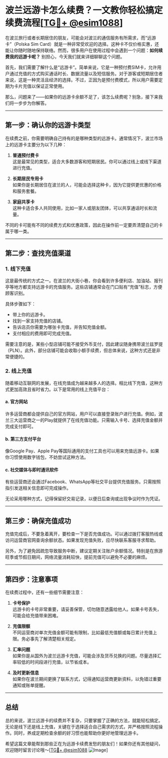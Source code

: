 # 波兰远游卡怎么续费？一文教你轻松搞定续费流程[[TG💪+ @esim1088](https://t.me/s/esim1088)]

在波兰旅行或者长期居住的朋友，可能会对波兰的通信服务有所需求，而“远游卡”（Polska Sim Card）就是一种非常受欢迎的选择。这种卡不仅价格实惠，还能让你随时随地保持联络。然而，很多用户在使用过程中会遇到一个问题：**如何续费我的远游卡呢？** 别担心，今天我们就来详细聊聊这个问题。

首先，我们需要了解什么是“远游卡”。简单来说，它是一种预付费SIM卡，允许用户通过充值的方式购买通话时长、数据流量以及短信服务。对于游客或短期居住者来说，这是一种灵活且经济的选择。不过，正因为是预付费模式，所以用户需要定期为卡片充值以保证正常使用。

那么，问题来了——如果你的远游卡余额不足了，该怎么续费呢？别急，接下来我们将一步步为你解答。

---

## **第一步：确认你的远游卡类型**

在续费之前，你需要明确自己持有的是哪种类型的远游卡。通常情况下，波兰市场上的远游卡主要分为以下几种：

1. **普通预付费卡**  
   这是最常见的类型，适合大多数游客和短期居民。你可以通过线上或线下渠道进行充值。

2. **长期居民专用卡**  
   如果你是长期居住在波兰的人，可能会选择这种卡，因为它提供更优惠的价格和服务套餐。

3. **家庭共享卡**  
   这种卡适合多人共同使用，比如一家人或朋友团体，可以共享通话时长和流量。

不同的卡可能有不同的续费方式和优惠政策，因此在操作前一定要弄清楚自己的卡属于哪一类。

---

## **第二步：查找充值渠道**

### **1. 线下充值**
这是最传统的方式之一。在波兰的大街小巷，你会看到许多便利店、加油站、报刊亭等地方都支持远游卡的充值服务。这些店铺通常会在门口贴有“充值”标志，方便顾客识别。

具体步骤如下：
- 带上你的远游卡。
- 找到一家支持充值的店铺。
- 告诉店员你需要为哪张卡充值，并告知充值金额。
- 支付相应的费用即可完成充值。

需要注意的是，某些小型店铺可能不接受外币支付，因此建议随身携带波兰兹罗提（PLN）。此外，部分店铺可能会收取小额手续费，但总体来说，这种方式还是非常便捷的。

### **2. 线上充值**
随着移动互联网的发展，在线充值成为越来越多人的选择。相比线下充值，这种方式更加高效且省时省力。以下是常用的线上充值平台：

#### **a. 官方网站**
许多运营商都会提供自己的官方网站，用户可以直接登录账户进行充值。例如，波兰三大运营商之一的Play就提供了在线充值功能。只需输入卡号、选择充值金额并完成支付即可。

#### **b. 第三方支付平台**
像Google Pay、Apple Pay等国际通用的支付工具也可以用来充值远游卡。如果你习惯使用数字钱包，不妨尝试这种方法。

#### **c. 社交媒体与即时通讯软件**
有些运营商还会通过Facebook、WhatsApp等社交平台提供充值服务。只需按照指引发送相关信息即可完成操作。

无论采用哪种方式，记得保留好交易记录，以便日后查询或出现争议时作为凭证。

---

## **第三步：确保充值成功**

充值完成后，不要急着离开，要检查一下是否充值成功。可以通过拨打客服热线或访问运营商官网查询余额状态。如果发现充值失败，应尽快联系客服寻求帮助。

另外，为了避免因疏忽导致服务中断，建议定期关注账户余额情况。特别是在旅游旺季或节假日期间，网络流量消耗较快，提前充值可以避免不必要的麻烦。

---

## **第四步：注意事项**

在续费过程中，还有一些细节需要注意：

1. **卡号保护**  
   远游卡的卡号非常重要，请妥善保管，切勿随意透露给他人。如果卡号丢失，可能会给充值带来困难。

2. **充值限额**  
   不同运营商对单次充值金额可能有限制，比如最低充值额或每日累计充值上限。务必事先了解清楚相关规定。

3. **汇率问题**  
   如果你是从国外为波兰远游卡充值，可能会涉及货币兑换的问题。尽量选择汇率较低的时间段进行充值，以节省成本。

4. **及时更新信息**  
   如果你在波兰期间更换了联系方式，记得通知运营商更新资料，以免错过重要通知或账单提醒。

---

## **总结**

总的来说，波兰远游卡的续费并不复杂，只要掌握了正确的方法，就能轻松搞定。无论是线下还是线上充值，关键在于选择适合自己需求的方式，并严格按照流程操作。同时，养成定期检查余额的好习惯也能帮助你更好地管理远游卡。

希望这篇文章能帮到那些正在为远游卡续费发愁的朋友们！如果你还有其他疑问，欢迎随时留言讨论哦～[[TG💪+ @esim1088](https://t.me/s/esim1088) ![Image](https://i.postimg.cc/4NQfJmqS/Snipaste-2025-05-13-00-14-12.png)]